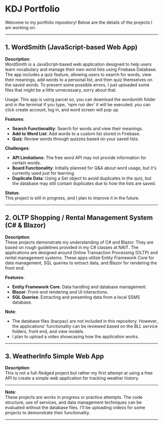 # KDJ Portfolio

Welcome to my portfolio repository! Below are the details of the projects I am working on.

---

## 1. **WordSmith** (JavaScript-based Web App)
**Description**:  
WordSmith is a JavaScript-based web application designed to help users learn vocabulary and manage their own word lists using Firebase Database. The app includes a quiz feature, allowing users to search for words, view their meanings, add words to a personal list, and then quiz themselves on the saved words.
To prevent some possible errors, I just uploaded some files that might be a little unnecessary, sorry about that.

Usage: This app is using parcel so, you can download the wordsmith folder and in the terminal if you type, 'npm run dev' it will be executed.
you can click create account, log in, and word screen will pop up.

**Features**:
- **Search Functionality**: Search for words and view their meanings.
- **Add to Word List**: Add words to a custom list stored in Firebase.
- **Quiz**: Review words through quizzes based on your saved lists.

**Challenges**:
- **API Limitations**: The free word API may not provide information for certain words.
- **Board Functionality**: Initially planned for Q&A about word usage, but it's currently used just for learning.
- **Duplicate Data**: Using a Set object to avoid duplicates in the quiz, but the database may still contain duplicates due to how the lists are saved.

**Status**:  
This project is still in progress, and I plan to improve it in the future.

---

## 2. **OLTP Shopping / Rental Management System** (C# & Blazor)
**Description**:  
These projects demonstrate my understanding of C# and Blazor. They are based on rough guidelines provided in my C# classes at NAIT. The applications are designed around Online Transaction Processing (OLTP) and rental management systems. These apps utilize Entity Framework Core for data management, SQL queries to extract data, and Blazor for rendering the front end.

**Features**:
- **Entity Framework Core**: Data handling and database management.
- **Blazor**: Front-end rendering and UI interactions.
- **SQL Queries**: Extracting and presenting data from a local SSMS database.

**Note**:
- The database files (bacpac) are not included in this repository. However, the applications' functionality can be reviewed based on the BLL service folders, front end, and view models.
- I plan to upload a video showcasing how the application works.

---

## 3. **WeatherInfo Simple Web App**  
**Description**:  
This is not a full-fledged project but rather my first attempt at using a free API to create a simple web application for tracking weather history.

---

**Note**:  
These projects are works in progress or practice attempts. The code structure, use of services, and data management techniques can be evaluated without the database files. I'll be uploading videos for some projects to demonstrate their functionality.

---

